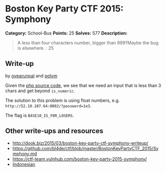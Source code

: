 # Boston Key Party CTF 2015: Symphony

**Category:** School-Bus
**Points:** 25
**Solves:** 577
**Description:**

> A less than four characters number, bigger than 999?Maybe the bug is elsewhere. : 25

## Write-up

by [oyearunpal](https://github.com/oyearunpal) and [polym](https://github.com/abpolym)

Given the [php source code](./52.10.107.64\:8002/index.txt), we see that we need an input that is less than 3 chars and get beyond `is_numeric`.

The solution to this problem is using float numbers, e.g. `http://52.10.107.64:8002/?password=1e3`.

The flag is `B4SE10_IS_F0R_LOSERS`.

## Other write-ups and resources

* <http://dook.biz/2015/03/boston-key-party-ctf-symphony-writeup/>
* <https://github.com/bl4de/ctf/blob/master/BostonKeyPartyCTF_2015/Symphony.md>
* <https://ctf-team.vulnhub.com/boston-key-party-2015-symphony/>
* [Indonesian](http://blog.rentjong.net/2015/03/boston-key-party-2015-symphony.html)
